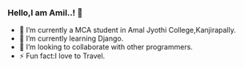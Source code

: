 ### Hello,I am Amil..! 👋

- 🔭 I’m currently a MCA student in Amal Jyothi College,Kanjirapally.
- 🌱 I’m currently learning Django.
- 👯 I’m looking to collaborate with other programmers.
- ⚡ Fun fact:I love to Travel.
